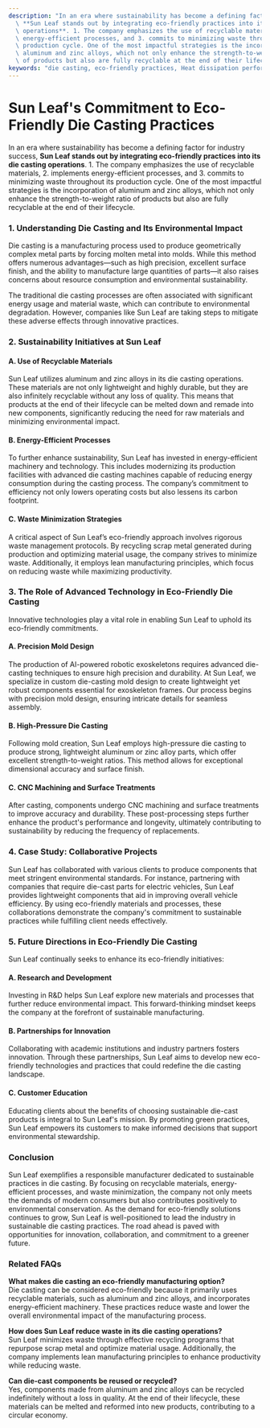```yaml
---
description: "In an era where sustainability has become a defining factor for industry success,\
  \ **Sun Leaf stands out by integrating eco-friendly practices into its die casting\
  \ operations**. 1. The company emphasizes the use of recyclable materials, 2. implements\
  \ energy-efficient processes, and 3. commits to minimizing waste throughout its\
  \ production cycle. One of the most impactful strategies is the incorporation of\
  \ aluminum and zinc alloys, which not only enhance the strength-to-weight ratio\
  \ of products but also are fully recyclable at the end of their lifecycle."
keywords: "die casting, eco-friendly practices, Heat dissipation performance, Heat sink"
---
```

# Sun Leaf's Commitment to Eco-Friendly Die Casting Practices

In an era where sustainability has become a defining factor for industry success, **Sun Leaf stands out by integrating eco-friendly practices into its die casting operations**. 1. The company emphasizes the use of recyclable materials, 2. implements energy-efficient processes, and 3. commits to minimizing waste throughout its production cycle. One of the most impactful strategies is the incorporation of aluminum and zinc alloys, which not only enhance the strength-to-weight ratio of products but also are fully recyclable at the end of their lifecycle.

### **1. Understanding Die Casting and Its Environmental Impact**

Die casting is a manufacturing process used to produce geometrically complex metal parts by forcing molten metal into molds. While this method offers numerous advantages—such as high precision, excellent surface finish, and the ability to manufacture large quantities of parts—it also raises concerns about resource consumption and environmental sustainability. 

The traditional die casting processes are often associated with significant energy usage and material waste, which can contribute to environmental degradation. However, companies like Sun Leaf are taking steps to mitigate these adverse effects through innovative practices.

### **2. Sustainability Initiatives at Sun Leaf**

#### **A. Use of Recyclable Materials**

Sun Leaf utilizes aluminum and zinc alloys in its die casting operations. These materials are not only lightweight and highly durable, but they are also infinitely recyclable without any loss of quality. This means that products at the end of their lifecycle can be melted down and remade into new components, significantly reducing the need for raw materials and minimizing environmental impact.

#### **B. Energy-Efficient Processes**

To further enhance sustainability, Sun Leaf has invested in energy-efficient machinery and technology. This includes modernizing its production facilities with advanced die casting machines capable of reducing energy consumption during the casting process. The company’s commitment to efficiency not only lowers operating costs but also lessens its carbon footprint.

#### **C. Waste Minimization Strategies**

A critical aspect of Sun Leaf’s eco-friendly approach involves rigorous waste management protocols. By recycling scrap metal generated during production and optimizing material usage, the company strives to minimize waste. Additionally, it employs lean manufacturing principles, which focus on reducing waste while maximizing productivity.

### **3. The Role of Advanced Technology in Eco-Friendly Die Casting**

Innovative technologies play a vital role in enabling Sun Leaf to uphold its eco-friendly commitments. 

#### **A. Precision Mold Design**

The production of AI-powered robotic exoskeletons requires advanced die-casting techniques to ensure high precision and durability. At Sun Leaf, we specialize in custom die-casting mold design to create lightweight yet robust components essential for exoskeleton frames. Our process begins with precision mold design, ensuring intricate details for seamless assembly.

#### **B. High-Pressure Die Casting**

Following mold creation, Sun Leaf employs high-pressure die casting to produce strong, lightweight aluminum or zinc alloy parts, which offer excellent strength-to-weight ratios. This method allows for exceptional dimensional accuracy and surface finish.

#### **C. CNC Machining and Surface Treatments**

After casting, components undergo CNC machining and surface treatments to improve accuracy and durability. These post-processing steps further enhance the product's performance and longevity, ultimately contributing to sustainability by reducing the frequency of replacements.

### **4. Case Study: Collaborative Projects**

Sun Leaf has collaborated with various clients to produce components that meet stringent environmental standards. For instance, partnering with companies that require die-cast parts for electric vehicles, Sun Leaf provides lightweight components that aid in improving overall vehicle efficiency. By using eco-friendly materials and processes, these collaborations demonstrate the company's commitment to sustainable practices while fulfilling client needs effectively.

### **5. Future Directions in Eco-Friendly Die Casting**

Sun Leaf continually seeks to enhance its eco-friendly initiatives:

#### **A. Research and Development**

Investing in R&D helps Sun Leaf explore new materials and processes that further reduce environmental impact. This forward-thinking mindset keeps the company at the forefront of sustainable manufacturing.

#### **B. Partnerships for Innovation**

Collaborating with academic institutions and industry partners fosters innovation. Through these partnerships, Sun Leaf aims to develop new eco-friendly technologies and practices that could redefine the die casting landscape.

#### **C. Customer Education**

Educating clients about the benefits of choosing sustainable die-cast products is integral to Sun Leaf's mission. By promoting green practices, Sun Leaf empowers its customers to make informed decisions that support environmental stewardship.

### **Conclusion**

Sun Leaf exemplifies a responsible manufacturer dedicated to sustainable practices in die casting. By focusing on recyclable materials, energy-efficient processes, and waste minimization, the company not only meets the demands of modern consumers but also contributes positively to environmental conservation. As the demand for eco-friendly solutions continues to grow, Sun Leaf is well-positioned to lead the industry in sustainable die casting practices. The road ahead is paved with opportunities for innovation, collaboration, and commitment to a greener future.

### Related FAQs

**What makes die casting an eco-friendly manufacturing option?**  
Die casting can be considered eco-friendly because it primarily uses recyclable materials, such as aluminum and zinc alloys, and incorporates energy-efficient machinery. These practices reduce waste and lower the overall environmental impact of the manufacturing process.

**How does Sun Leaf reduce waste in its die casting operations?**  
Sun Leaf minimizes waste through effective recycling programs that repurpose scrap metal and optimize material usage. Additionally, the company implements lean manufacturing principles to enhance productivity while reducing waste.

**Can die-cast components be reused or recycled?**  
Yes, components made from aluminum and zinc alloys can be recycled indefinitely without a loss in quality. At the end of their lifecycle, these materials can be melted and reformed into new products, contributing to a circular economy.
